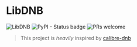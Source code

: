 # LibDNB

<img alt="LibDNB" src="https://img.shields.io/badge/python-3.5%20%7C%203.6%20%7C%203.7-blue">  <img alt="PyPI - Status badge" src="https://img.shields.io/badge/status-stable-brightgreen">  <img alt="PRs welcome" src="https://img.shields.io/badge/PRs-welcome-brightgreen.svg">

> This project is *heavily* inspired by [calibre-dnb](https://github.com/citronalco/calibre-dnb)
